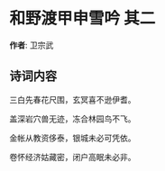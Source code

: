 # 和野渡甲申雪吟  其二

**作者**: 卫宗武

## 诗词内容

三白先春花尺围，玄冥喜不逊伊耆。

盖深岩穴兽无迹，冻合林园鸟不飞。

金帐从教资侈泰，银城未必可凭依。

卷怀经济姑藏密，闭户高眠未必非。

